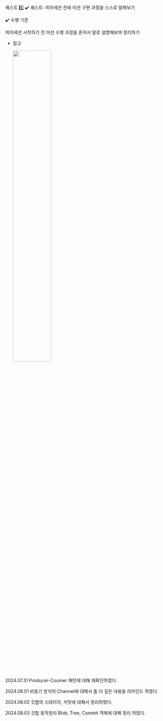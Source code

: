 퀘스트 5️⃣
✔️ 퀘스트: 피어세션 전에 미션 구현 과정을 스스로 말해보기

✔️ 수행 기준

피어세션 시작하기 전 미션 수행 과정을 혼자서 말로 설명해보며 정리하기

- 참고
  
  <img src="https://github.com/user-attachments/assets/ddea9c40-ffde-44af-8d06-59ee0e0cc481" width="50%" />

2024.07.31
Producer-Coumer 패턴에 대해 재확인하였다.

2024.08.01
비동기 방식의 Channel에 대해서 좀 더 깊은 내용을 리마인드 하였다.

2024.08.02
깃헙의 스테이지, 커밋에 대해서 정리하였다.

2024.08.03
깃헙 동작원리 Blob, Tree, Commit 객체에 대해 정리 하였다.

